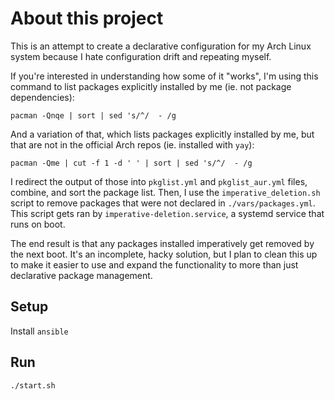 # About this project
This is an attempt to create a declarative configuration for my Arch Linux system because I hate configuration drift and repeating myself.

If you're interested in understanding how some of it "works", I'm using this command to list packages explicitly installed by me (ie. not package dependencies):

`pacman -Qnqe | sort | sed 's/^/  - /g`

And a variation of that, which lists packages explicitly installed by me, but that are not in the official Arch repos (ie. installed with `yay`):

`pacman -Qme | cut -f 1 -d ' ' | sort | sed 's/^/  - /g`

I redirect the output of those into `pkglist.yml` and `pkglist_aur.yml` files, combine, and sort the package list. Then, I use the `imperative_deletion.sh` script to remove packages that were not declared in `./vars/packages.yml`. This script gets ran by `imperative-deletion.service`, a systemd service that runs on boot.

The end result is that any packages installed imperatively get removed by the next boot. It's an incomplete, hacky solution, but I plan to clean this up to make it easier to use and expand the functionality to more than just declarative package management.

## Setup
Install `ansible`

## Run
`./start.sh`
